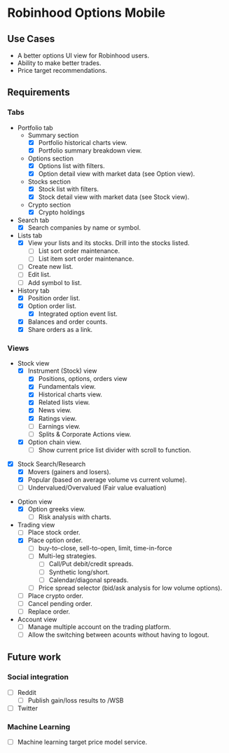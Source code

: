 # Robinhood Options Mobile

## Use Cases
- A better options UI view for Robinhood users.
- Ability to make better trades.
- Price target recommendations. 

## Requirements

### Tabs

- Portfolio tab
  - Summary section
    - [x] Portfolio historical charts view.
    - [x] Portfolio summary breakdown view.
  - Options section
    - [x] Options list with filters.
    - [x] Option detail view with market data (see Option view).
  - Stocks section
    - [x] Stock list with filters.
    - [x] Stock detail view with market data (see Stock view).
  - Crypto section
    - [x] Crypto holdings
- Search tab
  - [x] Search companies by name or symbol.
- Lists tab
  - [x] View your lists and its stocks. Drill into the stocks listed.
    - [ ] List sort order maintenance.
    - [ ] List item sort order maintenance.
  - [ ] Create new list.
  - [ ] Edit list.
  - [ ] Add symbol to list.
- History tab
  - [x] Position order list.
  - [x] Option order list.
    - [x] Integrated option event list.
  - [x] Balances and order counts.
  - [x] Share orders as a link.

### Views

- Stock view
  - [x] Instrument (Stock) view
    - [x] Positions, options, orders view
    - [x] Fundamentals view.
    - [x] Historical charts view.
    - [x] Related lists view.
    - [x] News view.
    - [x] Ratings view.
    - [ ] Earnings view.
    - [ ] Splits & Corporate Actions view.
  - [x] Option chain view.
    - [ ] Show current price list divider with scroll to function.
- [x] Stock Search/Research
  - [x] Movers (gainers and losers).
  - [x] Popular (based on average volume vs current volume).
  - [ ] Undervalued/Overvalued (Fair value evaluation)
- Option view
  - [x] Option greeks view.
    - [ ] Risk analysis with charts.
- Trading view
  - [ ] Place stock order.
  - [x] Place option order.
    - [ ] buy-to-close, sell-to-open, limit, time-in-force
    - [ ] Multi-leg strategies.
      - [ ] Call/Put debit/credit spreads.
      - [ ] Synthetic long/short.
      - [ ] Calendar/diagonal spreads.
    - [ ] Price spread selector (bid/ask analysis for low volume options).
  - [ ] Place crypto order.
  - [ ] Cancel pending order.
  - [ ] Replace order.
- Account view
  - [ ] Manage multiple account on the trading platform.
  - [ ] Allow the switching between acounts without having to logout.

## Future work

### Social integration
  - [ ] Reddit
    - [ ] Publish gain/loss results to /WSB
  - [ ] Twitter
### Machine Learning
  - [ ] Machine learning target price model service.
